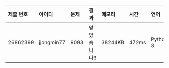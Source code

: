 |제출 번호|아이디|문제|결과|메모리|시간|언어|코드길이|
|:---|:---|:---|:---|:---|:---|:---|:---|
|26862399|jjongmin77|9093|맞았습니다!!|38244KB|472ms|Python 3|239B|
